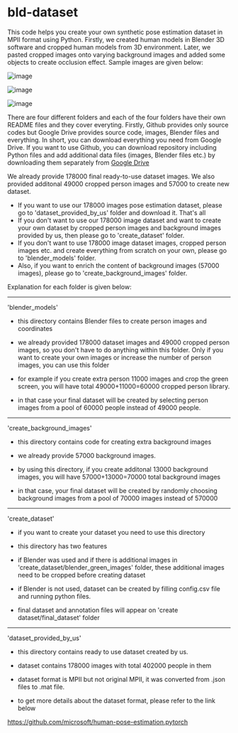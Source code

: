 # bld-dataset
This code helps you create your own synthetic pose estimation dataset in MPII format using Python. Firstly, we created human models in Blender 3D software and cropped human models from 3D environment. Later, we pasted cropped images onto varying background images and added some objects to create occlusion effect. Sample images are given below:

![image](https://user-images.githubusercontent.com/63475020/163546505-3d5d2953-4d3f-4ee9-bd9d-0148eb784b1f.png)

![image](https://user-images.githubusercontent.com/63475020/163547065-69843e83-80fa-4c27-babc-2091fa9af42c.png)

![image](https://user-images.githubusercontent.com/63475020/163546601-c2e8883b-967e-4690-8a51-e02165b33521.png)



There are four different folders and each of the four folders have their own README files and they cover everyting.
Firstly, Github provides only source codes but Google Drive provides source code, images, Blender files and everything.
In short, you can download everything you need from Google Drive. If you want to use Github, you can download repository including Python files and add additional data files (images, Blender files etc.) by downloading them separately from [Google Drive](https://drive.google.com/drive/folders/1-3NnpnKSBVgotMPqNe6fdZfMEEE7fPeE?usp=sharing)

We already provide 178000 final ready-to-use dataset images. We also provided additonal 49000 cropped person images and 57000 to create new dataset.
- If you want to use our 178000 images pose estimation dataset, please go to 'dataset_provided_by_us' folder and download it. That's all
- If you don't want to use our 178000 image dataset and want to create your own dataset by cropped person images and background images provided by us, then please go to 'create_dataset' folder.
- If you don't want to use 178000 image dataset images, cropped person images etc. and create everything from scratch on your own, please go to 'blender_models' folder.
- Also, if you want to enrich the content of background images (57000 images), please go to 'create_background_images' folder.

Explanation for each folder is given below:

--------------------------------------------------------------------------------------------------------------------------
'blender_models'
-	this directory contains Blender files to create person images and coordinates

-	we already provided 178000 dataset images and 49000 cropped person images, so you don't have to do anything within this folder. Only if you want to create your own images or increase the number of person images, you can use this folder

-	for example if you create extra person 11000 images and crop the green screen, you will have total 49000+11000=60000 cropped person library.

-	in that case your final dataset will be created by selecting person images from a pool of 60000 people instead of 49000 people.


--------------------------------------------------------------------------------------------------------------------------
'create_background_images'
-	this directory contains code for creating extra background images

-	we already provide 57000 background images.

-	by using this directory, if you create additonal 13000 background images, you will have 57000+13000=70000 total background images

-	in that case, your final dataset will be created by randomly choosing background images from a pool of 70000 images instead of 570000


---------------------------------------------------------------------------------------------------------------------------
'create_dataset'
-	if you want to create your dataset you need to use this directory

-	this directory has two features

-	if Blender was used and if there is additional images in 'create_dataset/blender_green_images' folder, these additional images need to be cropped before creating dataset

-	if Blender is not used, dataset can be created by filling config.csv file and running python files.

-	final dataset and annotation files will appear on 'create dataset/final_dataset' folder





----------------------------------------------------------------------------------------------------------------------------
'dataset_provided_by_us'
-	this directory contains ready to use dataset created by us.

-	dataset contains 178000 images with total 402000 people in them

-	dataset format is MPII but not original MPII, it was converted from .json files to .mat file.

-	to get more details about the dataset format, please refer to the link below


https://github.com/microsoft/human-pose-estimation.pytorch
